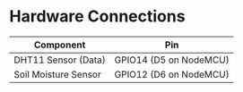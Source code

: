 # Hardware Connections

| Component           | Pin                  |
|---------------------|----------------------|
| DHT11 Sensor (Data) | GPIO14 (D5 on NodeMCU) |
| Soil Moisture Sensor| GPIO12 (D6 on NodeMCU) |


